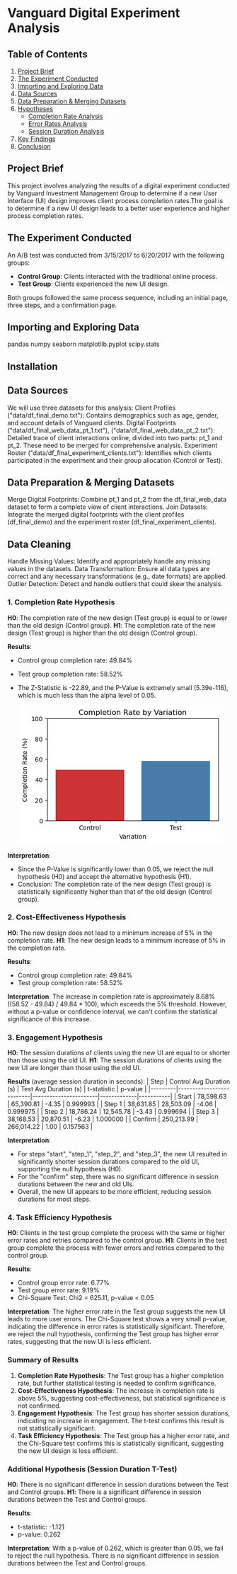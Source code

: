 # Vanguard Digital Experiment Analysis


## Table of Contents

1. [Project Brief](#project-brief)
2. [The Experiment Conducted](#the-experiment-conducted)
3. [Importing and Exploring Data](#importing-and-exploring-data)
4. [Data Sources](#data-sources)
5. [Data Preparation & Merging Datasets](#data-preparation-&-merging-datasets)
6. [Hypotheses](#hypotheses)
    - [Completion Rate Analysis](#completion-rate-analysis)
    - [Error Rates Analysis](#error-rates-analysis)
    - [Session Duration Analysis](#session-duration-analysis)
7. [Key Findings](#key-findings)
8. [Conclusion](#conclusion)

## Project Brief

This project involves analyzing the results of a digital experiment conducted by Vanguard Investment Management Group to determine if a new User Interface (UI) design improves client process completion rates.The goal is to determine if a new UI design leads to a better user experience and higher process completion rates.

## The Experiment Conducted

An A/B test was conducted from 3/15/2017 to 6/20/2017 with the following groups:
- **Control Group**: Clients interacted with the traditional online process.
- **Test Group**: Clients experienced the new UI design.

Both groups followed the same process sequence, including an initial page, three steps, and a confirmation page.

## Importing and Exploring Data

pandas numpy seaborn matplotlib.pyplot scipy.stats

## Installation

## Data Sources
We will use three datasets for this analysis:
Client Profiles ("data/df_final_demo.txt"): Contains demographics such as age, gender, and account details of Vanguard clients.
Digital Footprints ("data/df_final_web_data_pt_1.txt"), ("data/df_final_web_data_pt_2.txt"): Detailed trace of client interactions online, divided into two parts: pt_1 and pt_2. These need to be merged for comprehensive analysis.
Experiment Roster ("data/df_final_experiment_clients.txt"): Identifies which clients participated in the experiment and their group allocation (Control or Test).

## Data Preparation & Merging Datasets
Merge Digital Footprints: Combine pt_1 and pt_2 from the df_final_web_data dataset to form a complete view of client interactions.
Join Datasets: Integrate the merged digital footprints with the client profiles (df_final_demo) and the experiment roster (df_final_experiment_clients).

## Data Cleaning
Handle Missing Values: Identify and appropriately handle any missing values in the datasets.
Data Transformation: Ensure all data types are correct and any necessary transformations (e.g., date formats) are applied.
Outlier Detection: Detect and handle outliers that could skew the analysis.

### 1. Completion Rate Hypothesis

**H0**: The completion rate of the new design (Test group) is equal to or lower than the old design (Control group).
**H1**: The completion rate of the new design (Test group) is higher than the old design (Control group).

**Results**:
- Control group completion rate: 49.84%
- Test group completion rate: 58.52%
- The Z-Statistic is -22.89, and the P-Value is extremely small (5.39e-116), which is much less than the alpha level of 0.05.

  ![Completion Rate](https://github.com/Josepdmo/PROJECT2/blob/main/Images/Completion%20Rate.png)
  
**Interpretation**:
- Since the P-Value is significantly lower than 0.05, we reject the null hypothesis (H0) and accept the alternative hypothesis (H1).
- Conclusion: The completion rate of the new design (Test group) is statistically significantly higher than that of the old design (Control group).

### 2. Cost-Effectiveness Hypothesis

**H0**: The new design does not lead to a minimum increase of 5% in the completion rate.
**H1**: The new design leads to a minimum increase of 5% in the completion rate.

**Results**:
- Control group completion rate: 49.84%
- Test group completion rate: 58.52%

**Interpretation**:
The increase in completion rate is approximately 8.68% ((58.52 - 49.84) / 49.84 * 100), which exceeds the 5% threshold. However, without a p-value or confidence interval, we can't confirm the statistical significance of this increase.

### 3. Engagement Hypothesis

**H0**: The session durations of clients using the new UI are equal to or shorter than those using the old UI.
**H1**: The session durations of clients using the new UI are longer than those using the old UI.

**Results** (average session duration in seconds):
| Step    | Control Avg Duration (s) | Test Avg Duration (s) | t-statistic | p-value   |
|---------|--------------------------|-----------------------|-------------|-----------|
| Start   | 78,598.63                | 65,390.81             | -4.35       | 0.999993  |
| Step 1  | 38,631.85                | 28,503.09             | -4.06       | 0.999975  |
| Step 2  | 18,786.24                | 12,545.78             | -3.43       | 0.999694  |
| Step 3  | 38,168.53                | 20,870.51             | -6.23       | 1.000000  |
| Confirm | 250,213.99               | 266,014.22            | 1.00        | 0.157563  |

**Interpretation**:
- For steps "start", "step_1", "step_2", and "step_3", the new UI resulted in significantly shorter session durations compared to the old UI, supporting the null hypothesis (H0).
- For the "confirm" step, there was no significant difference in session durations between the new and old UIs.
- Overall, the new UI appears to be more efficient, reducing session durations for most steps.

### 4. Task Efficiency Hypothesis

**H0**: Clients in the test group complete the process with the same or higher error rates and retries compared to the control group.
**H1**: Clients in the test group complete the process with fewer errors and retries compared to the control group.

**Results**:
- Control group error rate: 6.77%
- Test group error rate: 9.19%
- Chi-Square Test: Chi2 = 625.11, p-value < 0.05

**Interpretation**:
The higher error rate in the Test group suggests the new UI leads to more user errors. The Chi-Square test shows a very small p-value, indicating the difference in error rates is statistically significant. Therefore, we reject the null hypothesis, confirming the Test group has higher error rates, suggesting that the new UI is less efficient.

### Summary of Results

1. **Completion Rate Hypothesis**: The Test group has a higher completion rate, but further statistical testing is needed to confirm significance.
2. **Cost-Effectiveness Hypothesis**: The increase in completion rate is above 5%, suggesting cost-effectiveness, but statistical significance is not confirmed.
3. **Engagement Hypothesis**: The Test group has shorter session durations, indicating no increase in engagement. The t-test confirms this result is not statistically significant.
4. **Task Efficiency Hypothesis**: The Test group has a higher error rate, and the Chi-Square test confirms this is statistically significant, suggesting the new UI design is less efficient.

### Additional Hypothesis (Session Duration T-Test)

**H0**: There is no significant difference in session durations between the Test and Control groups.
**H1**: There is a significant difference in session durations between the Test and Control groups.

**Results**:
- t-statistic: -1.121
- p-value: 0.262

**Interpretation**:
With a p-value of 0.262, which is greater than 0.05, we fail to reject the null hypothesis. There is no significant difference in session durations between the Test and Control groups.
